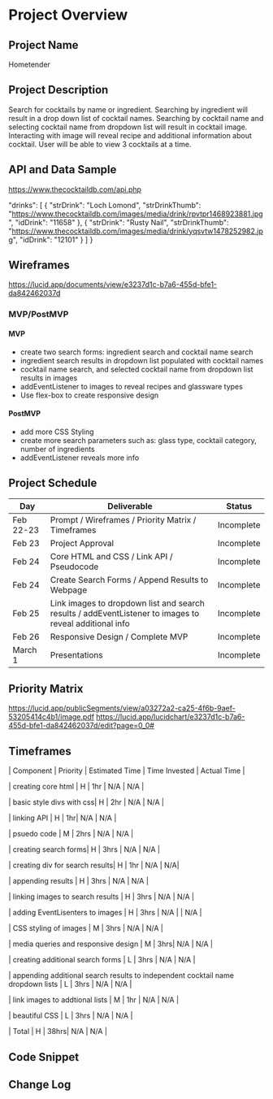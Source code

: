# Project Overview

## Project Name

Hometender

## Project Description

Search for cocktails by name or ingredient. Searching by ingredient will result in a drop down list of cocktail names. Searching by cocktail name and selecting cocktail name from dropdown list will result in cocktail image. Interacting with image will reveal recipe and additional information about cocktail. User will be able to view 3 cocktails at a time.  
## API and Data Sample

https://www.thecocktaildb.com/api.php

"drinks": [
        {
            "strDrink": "Loch Lomond",
            "strDrinkThumb": "https://www.thecocktaildb.com/images/media/drink/rpvtpr1468923881.jpg",
            "idDrink": "11658"
        },
        {
            "strDrink": "Rusty Nail",
            "strDrinkThumb": "https://www.thecocktaildb.com/images/media/drink/yqsvtw1478252982.jpg",
            "idDrink": "12101"
        }
    ]
}

## Wireframes

https://lucid.app/documents/view/e3237d1c-b7a6-455d-bfe1-da842462037d

### MVP/PostMVP


#### MVP 
- create two search forms: ingredient search and cocktail name search
- ingredient search results in dropdown list populated with cocktail names
- cocktail name search, and selected cocktail name from dropdown list results in images
- addEventListener to images to reveal recipes and glassware types  
- Use flex-box to create responsive design 

#### PostMVP  

- add more CSS Styling
- create more search parameters such as: glass type, cocktail category, number of ingredients
- addEventListener reveals more info 

## Project Schedule

|  Day | Deliverable | Status
|---|---| ---|
|Feb 22-23| Prompt / Wireframes / Priority Matrix / Timeframes | Incomplete
|Feb 23| Project Approval | Incomplete
|Feb 24| Core HTML and CSS / Link API / Pseudocode | Incomplete
|Feb 24| Create Search Forms / Append Results to Webpage | Incomplete
|Feb 25| Link images to dropdown list and search results / addEventListener to images to reveal additional info  | Incomplete
|Feb 26| Responsive Design / Complete MVP | Incomplete
|March 1| Presentations | Incomplete

## Priority Matrix

https://lucid.app/publicSegments/view/a03272a2-ca25-4f6b-9aef-53205414c4b1/image.pdf
https://lucid.app/lucidchart/e3237d1c-b7a6-455d-bfe1-da842462037d/edit?page=0_0#

## Timeframes

| Component | Priority | Estimated Time | Time Invested | Actual Time |

| creating core html | H | 1hr | N/A | N/A |

| basic style divs with css| H | 2hr | N/A | N/A |

| linking API | H | 1hr| N/A | N/A |

| psuedo code | M | 2hrs | N/A | N/A |

| creating search forms| H | 3hrs | N/A | N/A |

| creating div for search results| H | 1hr | N/A | N/A|

| appending results | H | 3hrs | N/A | N/A |

| linking images to search results | H | 3hrs | N/A | N/A |

| adding EventLisenters to images | H | 3hrs | N/A | | N/A |

| CSS styling of images | M | 3hrs | N/A | N/A |

| media queries and responsive design | M | 3hrs| N/A | N/A |

| creating additional search forms | L | 3hrs | N/A | N/A |

| appending additional search results to independent cocktail name dropdown lists | L | 3hrs | N/A | N/A |

| link images to addtional lists | M | 1hr | N/A | N/A |

| beautiful CSS | L | 3hrs | N/A | N/A |

| Total | H | 38hrs| N/A | N/A |

## Code Snippet

## Change Log
